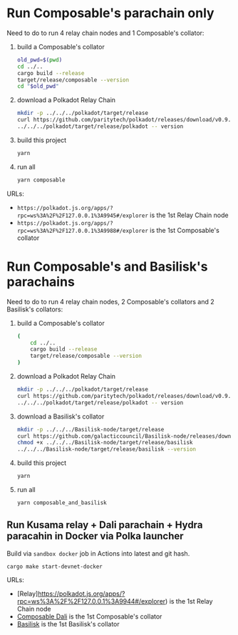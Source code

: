 # Run Composable's parachain only

Need to do to run 4 relay chain nodes and 1 Composable's collator:

1. build a Composable's collator

	```bash
	old_pwd=$(pwd)
	cd ../..
	cargo build --release
	target/release/composable --version
	cd "$old_pwd"
    ```

2. download a Polkadot Relay Chain

	```bash
	mkdir -p ../../../polkadot/target/release
	curl https://github.com/paritytech/polkadot/releases/download/v0.9.16/polkadot -Lo ../../../polkadot/target/release/polkadot
	../../../polkadot/target/release/polkadot -- version
    ```

3. build this project

	```bash
	yarn
	```

4. run all

	```bash
	yarn composable
	```

URLs:
* `https://polkadot.js.org/apps/?rpc=ws%3A%2F%2F127.0.0.1%3A9945#/explorer` is the 1st Relay Chain node
* `https://polkadot.js.org/apps/?rpc=ws%3A%2F%2F127.0.0.1%3A9988#/explorer` is the 1st Composable's collator

# Run Composable's and Basilisk's parachains

Need to do to run 4 relay chain nodes, 2 Composable's collators and 2 Basilisk's collators:

1. build a Composable's collator

	```bash
	(
		cd ../..
		cargo build --release
		target/release/composable --version
	)
	```

2. download a Polkadot Relay Chain

	```bash
	mkdir -p ../../../polkadot/target/release
	curl https://github.com/paritytech/polkadot/releases/download/v0.9.16/polkadot -Lo ../../../polkadot/target/release/polkadot
	../../../polkadot/target/release/polkadot -- version
    ```

3. download a Basilisk's collator

	```bash
	mkdir -p ../../../Basilisk-node/target/release
	curl https://github.com/galacticcouncil/Basilisk-node/releases/download/v7.0.0/basilisk -Lo ../../../Basilisk-node/target/release/basilisk
	chmod +x ../../../Basilisk-node/target/release/basilisk
	../../../Basilisk-node/target/release/basilisk --version
	```

4. build this project

	```bash
	yarn
	```

5. run all

	```bash
	yarn composable_and_basilisk
	```


## Run  Kusama relay + Dali parachain + Hydra paracahin in Docker via Polka launcher

Build via `sandbox docker` job in Actions into latest and git hash.

```
cargo make start-devnet-docker
```
URLs:
* [Relay]https://polkadot.js.org/apps/?rpc=ws%3A%2F%2F127.0.0.1%3A9944#/explorer) is the 1st Relay Chain node
* [Composable Dali](https://polkadot.js.org/apps/?rpc=ws%3A%2F%2F127.0.0.1%3A9988#/explorer) is the 1st Composable's collator
* [Basilisk](https://polkadot.js.org/apps/?rpc=ws%3A%2F%2F127.0.0.1%3A9998#/explorer) is the 1st Basilisk's collator
